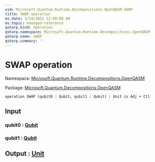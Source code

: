 ```yaml
---
uid: Microsoft.Quantum.Runtime.Decompositions.OpenQASM.SWAP
title: SWAP operation
ms.date: 3/24/2021 12:00:00 AM
ms.topic: managed-reference
qsharp.kind: operation
qsharp.namespace: Microsoft.Quantum.Runtime.Decompositions.OpenQASM
qsharp.name: SWAP
qsharp.summary: ''
---
```


# SWAP operation

Namespace: [Microsoft.Quantum.Runtime.Decompositions.OpenQASM](xref:Microsoft.Quantum.Runtime.Decompositions.OpenQASM)

Package: [Microsoft.Quantum.Decompositions.OpenQASM](https://nuget.org/packages/Microsoft.Quantum.Decompositions.OpenQASM)




```qsharp
operation SWAP (qubit0 : Qubit, qubit1 : Qubit) : Unit is Adj + Ctl
```


## Input

### qubit0 : [Qubit](xref:microsoft.quantum.lang-ref.qubit)




### qubit1 : [Qubit](xref:microsoft.quantum.lang-ref.qubit)





## Output : [Unit](xref:microsoft.quantum.lang-ref.unit)


